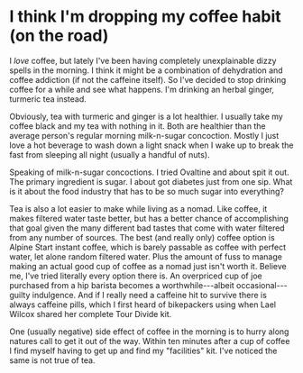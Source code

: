 # I think I'm dropping my coffee habit (on the road)

I *love* coffee, but lately I've been having completely unexplainable dizzy spells in the morning. I think it might be a combination of dehydration and coffee addiction (if not the caffeine itself). So I've decided to stop drinking coffee for a while and see what happens. I'm drinking an herbal ginger, turmeric tea instead.

Obviously, tea with turmeric and ginger is a lot healthier. I usually take my coffee black and my tea with nothing in it. Both are healthier than the average person's regular morning milk-n-sugar concoction. Mostly I just love a hot beverage to wash down a light snack when I wake up to break the fast from sleeping all night (usually a handful of nuts).

Speaking of milk-n-sugar concoctions. I tried Ovaltine and about spit it out. The primary ingredient is sugar. I about got diabetes just from one sip. What is it about the food industry that has to be so much sugar into everything?

Tea is also a lot easier to make while living as a nomad. Like coffee, it makes filtered water taste better, but has a better chance of accomplishing that goal given the many different bad tastes that come with water filtered from any number of sources. The best (and really only) coffee option is Alpine Start instant coffee, which is barely passable as coffee with perfect water, let alone random filtered water. Plus the amount of fuss to manage making an actual good cup of coffee as a nomad just isn't worth it. Believe me, I've tried literally every option there is. An overpriced cup of joe purchased from a hip barista becomes a worthwhile---albeit occasional---guilty indulgence. And if I really need a caffeine hit to survive there is always caffeine pills, which I first heard of bikepackers using when Lael Wilcox shared her complete Tour Divide kit.

One (usually negative) side effect of coffee in the morning is to hurry along natures call to get it out of the way. Within ten minutes after a cup of coffee I find myself having to get up and find my "facilities" kit. I've noticed the same is not true of tea.
